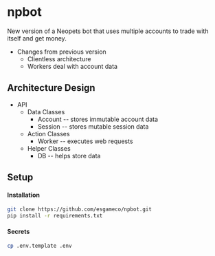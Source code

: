 # npbot

New version of a Neopets bot that uses multiple accounts to trade with itself and get money.

- Changes from previous version
    - Clientless architecture
    - Workers deal with account data

## Architecture Design

- API
    - Data Classes
        - Account -- stores immutable account data
        - Session -- stores mutable session data
    - Action Classes
        - Worker -- executes web requests
    - Helper Classes
        - DB -- helps store data

## Setup

#### Installation
```bash
git clone https://github.com/esgameco/npbot.git
pip install -r requirements.txt
```

#### Secrets
```bash
cp .env.template .env
```